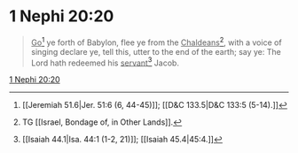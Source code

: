 # 1 Nephi 20:20

> <u>Go</u>[^a] ye forth of Babylon, flee ye from the <u>Chaldeans</u>[^b], with a voice of singing declare ye, tell this, utter to the end of the earth; say ye: The Lord hath redeemed his <u>servant</u>[^c] Jacob.

[1 Nephi 20:20](https://www.churchofjesuschrist.org/study/scriptures/bofm/1-ne/20?lang=eng&id=p20#p20)


[^a]: [[Jeremiah 51.6|Jer. 51:6 (6, 44-45)]]; [[D&C 133.5|D&C 133:5 (5-14).]]
[^b]: TG [[Israel, Bondage of, in Other Lands]].
[^c]: [[Isaiah 44.1|Isa. 44:1 (1-2, 21)]]; [[Isaiah 45.4|45:4.]]
